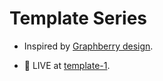 # Template Series

- Inspired by [Graphberry design](https://www.graphberry.com/item/leon-psd-agency-template).

- 🔴 LIVE at [template-1](https://muhammadihabk.github.io/template-1/).
